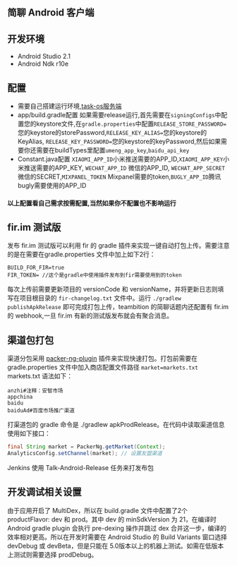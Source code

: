 简聊 Android 客户端
------------------
## 开发环境
- Android Studio 2.1
- Android Ndk r10e

## 配置
- 需要自己搭建运行环境,[task-os服务端](https://github.com/jianliaoim/talk-os)
- app/build.gradle配置
如果需要release运行,首先需要在```signingConfigs```中配置您的keystore文件,在```gradle.properties```中配置```RELEASE_STORE_PASSWORD=```您的keystore的storePassword,```RELEASE_KEY_ALIAS=```您的keystore的KeyAlias, ```RELEASE_KEY_PASSWORD=```您的keystore的keyPassword,然后如果需要你还需要在buildTypes里配置```umeng_app_key```,```baidu_api_key```
- Constant.java配置
```XIAOMI_APP_ID```小米推送需要的APP_ID,```XIAOMI_APP_KEY```小米推送需要的APP_KEY, ```WECHAT_APP_ID``` 微信的APP_ID, ```WECHAT_APP_SECRET```微信的SECRET,```MIXPANEL_TOKEN``` Mixpanel需要的token,```BUGLY_APP_ID```腾讯bugly需要使用的APP_ID

#### 以上配置看自己需求按需配置,当然如果你不配置也不影响运行

## fir.im 测试版
发布 fir.im 测试版可以利用 fir 的 gradle 插件来实现一键自动打包上传。需要注意的是在需要在gradle.properties 文件中加上如下2行：
```
BUILD_FOR_FIR=true
FIR_TOKEN= //这个是gradle中使用插件发布到fir需要使用到的token
```
每次上传前需要更新项目的 versionCode 和 versionName，并将更新日志则填写在项目根目录的 `fir-changelog.txt` 文件中。运行 `./gradlew publishApkRelease` 即可完成打包上传，teambition 的简聊话题内还配置有 fir.im 的 webhook,一旦 fir.im 有新的测试版发布就会有聚合消息。

## 渠道包打包

渠道分包采用 [packer-ng-plugin](https://github.com/mcxiaoke/packer-ng-plugin) 插件来实现快速打包。打包前需要在 gradle.properties 文件中加入商店配置文件路径 `market=markets.txt`
markets.txt 语法如下：
```
anzhi#注释：安智市场
appchina
baidu
baiduAd#百度市场推广渠道
```
打渠道包的 gradle 命令是 ./gradlew apkProdRelease。在代码中读取渠道信息使用如下接口：
```java
final String market = PackerNg.getMarket(Context);
AnalyticsConfig.setChannel(market); // 设置友盟渠道
```
Jenkins 使用 Talk-Android-Release 任务来打发布包

## 开发调试相关设置
由于应用开启了 MultiDex，所以在 build.gradle 文件中配置了2个 productFlavor: dev 和 prod。其中 dev 的 minSdkVersion 为 21，在编译时 Android gradle plugin 会执行 pre-dexing 操作并跳过 dex 合并这一步，编译的效率相对更高。所以在开发时需要在 Android Studio 的 Build Variants 窗口选择devDebug 或 devBeta，但是只能在 5.0版本以上的机器上测试。如需在低版本上测试则需要选择 prodDebug。
